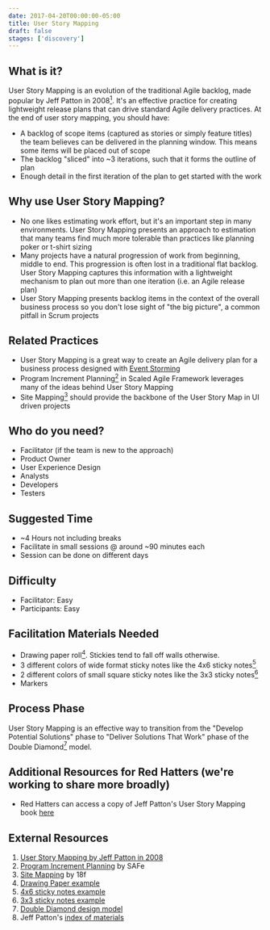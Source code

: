 ```yaml
---
date: 2017-04-20T00:00:00-05:00
title: User Story Mapping
draft: false
stages: ['discovery']
---
```


## What is it?

User Story Mapping is an evolution of the traditional Agile backlog, made popular by Jeff Patton in 2008[<sup>1</sup>](#footnote-1). It's an effective practice for creating lightweight release plans that can drive standard Agile delivery practices. At the end of user story mapping, you should have:

- A backlog of scope items (captured as stories or simply feature titles) the team believes can be delivered in the planning window. This means some items will be placed out of scope
- The backlog "sliced" into ~3 iterations, such that it forms the outline of plan
- Enough detail in the first iteration of the plan to get started with the work


## Why use User Story Mapping?

- No one likes estimating work effort, but it's an important step in many environments. User Story Mapping presents an approach to estimation that many teams find much more tolerable than practices like planning poker or t-shirt sizing
- Many projects have a natural progression of work from beginning, middle to end. This progression is often lost in a traditional flat backlog. User Story Mapping captures this information with a lightweight mechanism to plan out more than one iteration (i.e. an Agile release plan)
- User Story Mapping presents backlog items in the context of the overall business process so you don't lose sight of "the big picture", a common pitfall in Scrum projects


## Related Practices

- User Story Mapping is a great way to create an Agile delivery plan for a business process designed with [Event Storming](/practices/event-storming/)
- Program Increment Planning[<sup>2</sup>](#footnote-2) in Scaled Agile Framework leverages many of the ideas behind User Story Mapping
- Site Mapping[<sup>3</sup>](#footnote-3) should provide the backbone of the User Story Map in UI driven projects


## Who do you need?

- Facilitator (if the team is new to the approach)
- Product Owner
- User Experience Design
- Analysts
- Developers
- Testers


## Suggested Time

- ~4 Hours not including breaks
- Facilitate in small sessions @ around ~90 minutes each
- Session can be done on different days


## Difficulty
- Facilitator: Easy
- Participants: Easy


## Facilitation Materials Needed
- Drawing paper roll[<sup>4</sup>](#footnote-4). Stickies tend to fall off walls otherwise.
- 3 different colors of wide format sticky notes like the 4x6 sticky notes[<sup>5</sup>](#footnote-5)
- 2 different colors of small square sticky notes like the 3x3 sticky notes[<sup>6</sup>](#footnote-6)
- Markers


## Process Phase
User Story Mapping is an effective way to transition from the "Develop Potential Solutions" phase to "Deliver Solutions That Work" phase of the Double Diamond[<sup>7</sup>](#footnote-7) model.

## Additional Resources for Red Hatters (we're working to share more broadly)
- Red Hatters can access a copy of Jeff Patton's User Story Mapping book [here](https://mojo.redhat.com/docs/DOC-1024866)

## External Resources
1. <a name="footnote-1"></a>[User Story Mapping by Jeff Patton in 2008](http://jpattonassociates.com/the-new-backlog/)
2. <a name="footnote-2"></a>[Program Increment Planning](http://www.scaledagileframework.com/pi-planning/) by SAFe
3. <a name="footnote-3"></a>[Site Mapping](https://methods.18f.gov/decide/site-mapping/) by 18f
4. <a name="footnote-4"></a>[Drawing Paper example](http://www.ikea.com/us/en/catalog/products/80324072/)
5. <a name="footnote-5"></a>[4x6 sticky notes example](https://www.amazon.com/Post-Sticky-Janeiro-Collection-4621-SSAU/dp/B001UXFT70)
6. <a name="footnote-6"></a>[3x3 sticky notes example](https://www.amazon.com/dp/B01N1UE0JY?psc=1)
7. <a name="footnote-7"></a>[Double Diamond design model](https://medium.com/digital-experience-design/how-to-apply-a-design-thinking-hcd-ux-or-any-creative-process-from-scratch-b8786efbf812)
8. Jeff Patton's [index of materials](http://jpattonassociates.com/user-story-mapping/)
